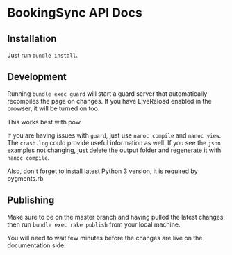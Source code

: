 # BookingSync API Docs

## Installation

Just run `bundle install`.

## Development

Running `bundle exec guard` will start a guard server that automatically
recompiles the page on changes. If you have LiveReload enabled in the
browser, it will be turned on too.

This works best with pow.

If you are having issues with `guard`, just use `nanoc compile` and `nanoc view`.
The `crash.log` could provide useful information as well.
If you see the `json` examples not changing, just delete the output folder and regenerate it with `nanoc compile`.

Also, don't forget to install latest Python 3 version, it is required by pygments.rb

## Publishing

Make sure to be on the master branch and having pulled the latest changes, then run `bundle exec rake publish` from your local machine.

You will need to wait few minutes before the changes are live on the documentation side.

